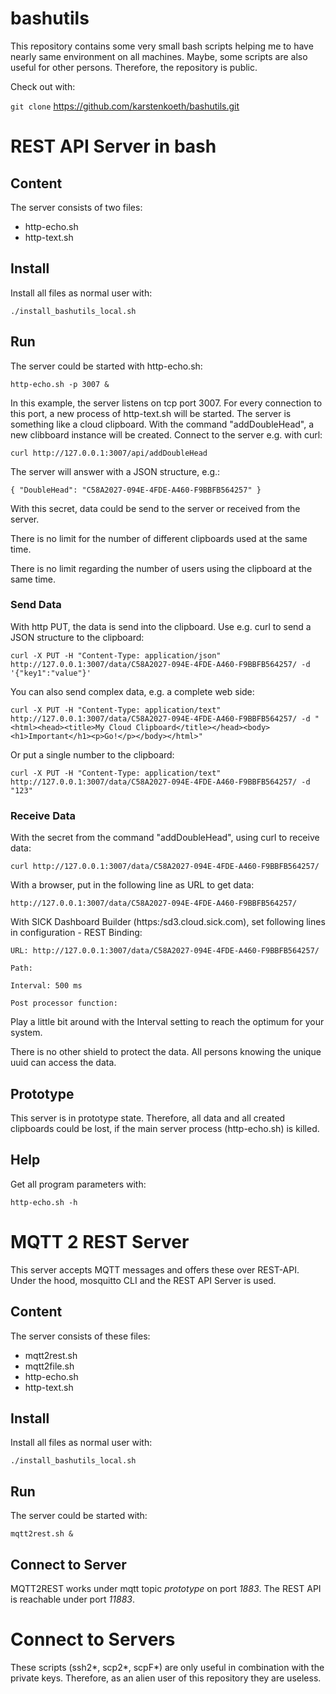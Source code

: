 # bashutils

This repository contains some very small bash scripts helping me to have nearly same environment on all machines. Maybe, some scripts are also useful for other persons. Therefore, the repository is public.

Check out with:

`git clone` https://github.com/karstenkoeth/bashutils.git

# REST API Server in bash

## Content

The server consists of two files:

- http-echo.sh
- http-text.sh

## Install

Install all files as normal user with:

`./install_bashutils_local.sh`

## Run

The server could be started with http-echo.sh:

`http-echo.sh -p 3007 &`

In this example, the server listens on tcp port 3007. For every connection to this port, a new process of http-text.sh will be started.
The server is something like a cloud clipboard. With the command "addDoubleHead", a new clibboard instance will be created.
Connect to the server e.g. with curl:

`curl http://127.0.0.1:3007/api/addDoubleHead`

The server will answer with a JSON structure, e.g.:

`{ "DoubleHead": "C58A2027-094E-4FDE-A460-F9BBFB564257" }`

With this secret, data could be send to the server or received from the server.

There is no limit for the number of different clipboards used at the same time.

There is no limit regarding the number of users using the clipboard at the same time.

### Send Data

With http PUT, the data is send into the clipboard. Use e.g. curl to send a JSON structure to the clipboard:

`curl -X PUT -H "Content-Type: application/json" http://127.0.0.1:3007/data/C58A2027-094E-4FDE-A460-F9BBFB564257/ -d '{"key1":"value"}'`

You can also send complex data, e.g. a complete web side:

`curl -X PUT -H "Content-Type: application/text" http://127.0.0.1:3007/data/C58A2027-094E-4FDE-A460-F9BBFB564257/ -d "<html><head><title>My Cloud Clipboard</title></head><body><h1>Important</h1><p>Go!</p></body></html>"`

Or put a single number to the clipboard:

`curl -X PUT -H "Content-Type: application/text" http://127.0.0.1:3007/data/C58A2027-094E-4FDE-A460-F9BBFB564257/ -d "123"`

### Receive Data

With the secret from the command "addDoubleHead", using curl to receive data:

`curl http://127.0.0.1:3007/data/C58A2027-094E-4FDE-A460-F9BBFB564257/`

With a browser, put in the following line as URL to get data:

`http://127.0.0.1:3007/data/C58A2027-094E-4FDE-A460-F9BBFB564257/`

With SICK Dashboard Builder (https:/sd3.cloud.sick.com), set following lines in configuration - REST Binding:

`URL: http://127.0.0.1:3007/data/C58A2027-094E-4FDE-A460-F9BBFB564257/`

`Path:`

`Interval: 500 ms`

`Post processor function:`

Play a little bit around with the Interval setting to reach the optimum for your system.

There is no other shield to protect the data. All persons knowing the unique uuid can access the data.

## Prototype

This server is in prototype state. Therefore, all data and all created clipboards could be lost, if the main server process (http-echo.sh) is killed. 

## Help

Get all program parameters with:

`http-echo.sh -h`

# MQTT 2 REST Server

This server accepts MQTT messages and offers these over REST-API.
Under the hood, mosquitto CLI and the REST API Server is used.

## Content

The server consists of these files:

- mqtt2rest.sh
- mqtt2file.sh
- http-echo.sh
- http-text.sh

## Install

Install all files as normal user with:

`./install_bashutils_local.sh`

## Run

The server could be started with:

`mqtt2rest.sh &`

## Connect to Server

MQTT2REST works under mqtt topic *prototype* on port *1883*. The REST API is reachable under port *11883*.

# Connect to Servers

These scripts (ssh2*, scp2*, scpF*) are only useful in combination with the private keys. Therefore, as an alien user of this repository they are useless.
